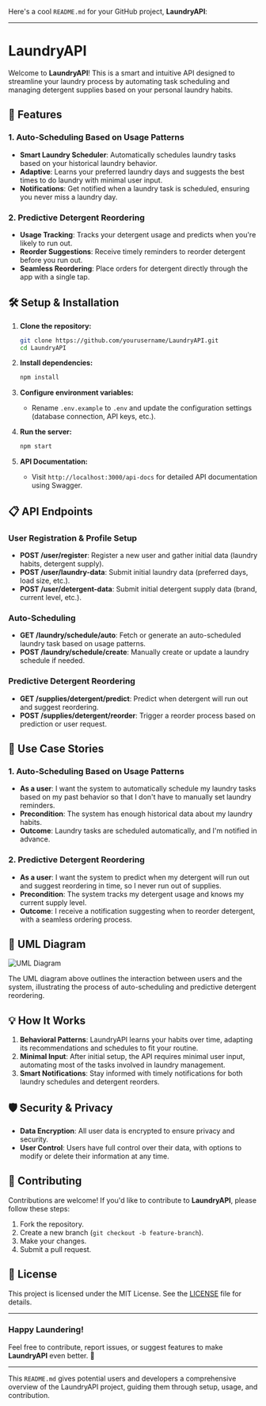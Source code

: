 Here's a cool `README.md` for your GitHub project, **LaundryAPI**:

---

# LaundryAPI

Welcome to **LaundryAPI**! This is a smart and intuitive API designed to streamline your laundry process by automating task scheduling and managing detergent supplies based on your personal laundry habits.

## 🚀 Features

### 1. Auto-Scheduling Based on Usage Patterns
- **Smart Laundry Scheduler**: Automatically schedules laundry tasks based on your historical laundry behavior.
- **Adaptive**: Learns your preferred laundry days and suggests the best times to do laundry with minimal user input.
- **Notifications**: Get notified when a laundry task is scheduled, ensuring you never miss a laundry day.

### 2. Predictive Detergent Reordering
- **Usage Tracking**: Tracks your detergent usage and predicts when you're likely to run out.
- **Reorder Suggestions**: Receive timely reminders to reorder detergent before you run out.
- **Seamless Reordering**: Place orders for detergent directly through the app with a single tap.

## 🛠️ Setup & Installation

1. **Clone the repository:**
    ```bash
    git clone https://github.com/yourusername/LaundryAPI.git
    cd LaundryAPI
    ```

2. **Install dependencies:**
    ```bash
    npm install
    ```

3. **Configure environment variables:**
    - Rename `.env.example` to `.env` and update the configuration settings (database connection, API keys, etc.).

4. **Run the server:**
    ```bash
    npm start
    ```

5. **API Documentation:**
    - Visit `http://localhost:3000/api-docs` for detailed API documentation using Swagger.

## 📋 API Endpoints

### **User Registration & Profile Setup**
- **POST /user/register**: Register a new user and gather initial data (laundry habits, detergent supply).
- **POST /user/laundry-data**: Submit initial laundry data (preferred days, load size, etc.).
- **POST /user/detergent-data**: Submit initial detergent supply data (brand, current level, etc.).

### **Auto-Scheduling**
- **GET /laundry/schedule/auto**: Fetch or generate an auto-scheduled laundry task based on usage patterns.
- **POST /laundry/schedule/create**: Manually create or update a laundry schedule if needed.

### **Predictive Detergent Reordering**
- **GET /supplies/detergent/predict**: Predict when detergent will run out and suggest reordering.
- **POST /supplies/detergent/reorder**: Trigger a reorder process based on prediction or user request.

## 📐 Use Case Stories

### **1. Auto-Scheduling Based on Usage Patterns**
- **As a user**: I want the system to automatically schedule my laundry tasks based on my past behavior so that I don't have to manually set laundry reminders.
- **Precondition**: The system has enough historical data about my laundry habits.
- **Outcome**: Laundry tasks are scheduled automatically, and I'm notified in advance.

### **2. Predictive Detergent Reordering**
- **As a user**: I want the system to predict when my detergent will run out and suggest reordering in time, so I never run out of supplies.
- **Precondition**: The system tracks my detergent usage and knows my current supply level.
- **Outcome**: I receive a notification suggesting when to reorder detergent, with a seamless ordering process.

## 🎨 UML Diagram

![UML Diagram](https://via.placeholder.com/400x300.png?text=UML+Diagram)

The UML diagram above outlines the interaction between users and the system, illustrating the process of auto-scheduling and predictive detergent reordering.

## 💡 How It Works

1. **Behavioral Patterns**: LaundryAPI learns your habits over time, adapting its recommendations and schedules to fit your routine.
2. **Minimal Input**: After initial setup, the API requires minimal user input, automating most of the tasks involved in laundry management.
3. **Smart Notifications**: Stay informed with timely notifications for both laundry schedules and detergent reorders.

## 🛡️ Security & Privacy

- **Data Encryption**: All user data is encrypted to ensure privacy and security.
- **User Control**: Users have full control over their data, with options to modify or delete their information at any time.

## 🤝 Contributing

Contributions are welcome! If you'd like to contribute to **LaundryAPI**, please follow these steps:

1. Fork the repository.
2. Create a new branch (`git checkout -b feature-branch`).
3. Make your changes.
4. Submit a pull request.

## 📝 License

This project is licensed under the MIT License. See the [LICENSE](LICENSE) file for details.

---

### **Happy Laundering!**

Feel free to contribute, report issues, or suggest features to make **LaundryAPI** even better. 🚀

---

This `README.md` gives potential users and developers a comprehensive overview of the LaundryAPI project, guiding them through setup, usage, and contribution.
